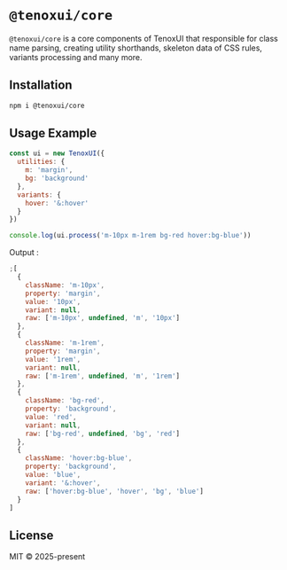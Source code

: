 # `@tenoxui/core`

`@tenoxui/core` is a core components of TenoxUI that responsible for class name parsing, creating utility shorthands, skeleton data of CSS rules, variants processing and many more.

## Installation

```bash
npm i @tenoxui/core
```

## Usage Example

```javascript
const ui = new TenoxUI({
  utilities: {
    m: 'margin',
    bg: 'background'
  },
  variants: {
    hover: '&:hover'
  }
})

console.log(ui.process('m-10px m-1rem bg-red hover:bg-blue'))
```

Output :

```javascript
;[
  {
    className: 'm-10px',
    property: 'margin',
    value: '10px',
    variant: null,
    raw: ['m-10px', undefined, 'm', '10px']
  },
  {
    className: 'm-1rem',
    property: 'margin',
    value: '1rem',
    variant: null,
    raw: ['m-1rem', undefined, 'm', '1rem']
  },
  {
    className: 'bg-red',
    property: 'background',
    value: 'red',
    variant: null,
    raw: ['bg-red', undefined, 'bg', 'red']
  },
  {
    className: 'hover:bg-blue',
    property: 'background',
    value: 'blue',
    variant: '&:hover',
    raw: ['hover:bg-blue', 'hover', 'bg', 'blue']
  }
]
```

## License

MIT © 2025-present
